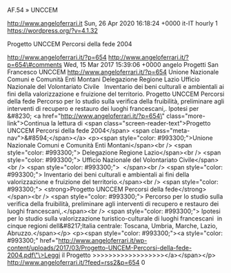 AF.54 » UNCCEM

http://www.angeloferrari.it Sun, 26 Apr 2020 16:18:24 +0000 it-IT hourly 1 https://wordpress.org/?v=4.1.32

Progetto UNCCEM Percorsi della fede 2004

http://www.angeloferrari.it/?p=654 http://www.angeloferrari.it/?p=654\#comments Wed, 15 Mar 2017 15:39:06 +0000 angelo Progetti San Francesco UNCCEM http://www.angeloferrari.it/?p=654 Unione Nazionale Comuni e Comunità Enti Montani Delegazione Regione Lazio Ufficio Nazionale del Volontariato Civile   Inventario dei beni culturali e ambientali ai fini della valorizzazione e fruizione del territorio. Progetto UNCCEM Percorsi della fede Percorso per lo studio sulla verifica della fruibilità, preliminare agli interventi di recupero e restauro dei luoghi francescani,. Ipotesi per &\#8230; \<a href=\"http://www.angeloferrari.it/?p=654\" class=\"more-link\"\>Continua la lettura di \<span class=\"screen-reader-text\"\>Progetto UNCCEM Percorsi della fede 2004\</span\> \<span class=\"meta-nav\"\>&\#8594;\</span\>\</a\> \<p\>\<span style=\"color: \#993300;\"\>Unione Nazionale Comuni e Comunità Enti Montani\</span\>\<br /\> \<span style=\"color: \#993300;\"\> Delegazione Regione Lazio\</span\>\<br /\> \<span style=\"color: \#993300;\"\> Ufficio Nazionale del Volontariato Civile\</span\>\<br /\> \<span style=\"color: \#993300;\"\>  \</span\>\<br /\> \<span style=\"color: \#993300;\"\> Inventario dei beni culturali e ambientali ai fini della valorizzazione e fruizione del territorio.\</span\>\<br /\> \<span style=\"color: \#993300;\"\> \<strong\>Progetto UNCCEM Percorsi della fede\</strong\>\</span\>\<br /\> \<span style=\"color: \#993300;\"\> Percorso per lo studio sulla verifica della fruibilità, preliminare agli interventi di recupero e restauro dei luoghi francescani,.\</span\>\<br /\> \<span style=\"color: \#993300;\"\> Ipotesi per lo studio sulla valorizzazione turistico-culturale di luoghi francescani  in cinque regioni dell&\#8217;Italia centrale: Toscana, Umbria, Marche, Lazio, Abruzzo.\</span\>\</p\> \<p\>\<span style=\"color: \#993300;\"\>\<a style=\"color: \#993300;\" href=\"http://www.angeloferrari.it/wp-content/uploads/2017/03/Progetto-UNCEM-Percorsi-della-fede-2004.pdf\"\>Leggi il Progetto &gt;&gt;&gt;&gt;&gt;&gt;&gt;&gt;&gt;&gt;&gt;&gt;&gt;&gt;&gt;&gt;&gt;&gt;\</a\>\</span\>\</p\> http://www.angeloferrari.it/?feed=rss2&p=654 0
